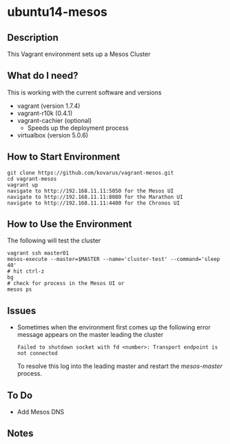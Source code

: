 # ubuntu14-mesos

## Description
This Vagrant environment sets up a Mesos Cluster

## What do I need?
This is working with the current software and versions
 - vagrant (version 1.7.4)
 - vagrant-r10k (0.4.1)
 - vagrant-cachier (optional)
   - Speeds up the deployment process
 - virtualbox (version 5.0.6)

## How to Start Environment
```
git clone https://github.com/kovarus/vagrant-mesos.git
cd vagrant-mesos
vagrant up
navigate to http://192.168.11.11:5050 for the Mesos UI
navigate to http://192.168.11.11:8080 for the Marathon UI
navigate to http://192.168.11.11:4400 for the Chronos UI
```

## How to Use the Environment
The following will test the cluster
```
vagrant ssh master01
mesos-execute --master=$MASTER --name='cluster-test' --command='sleep 40'
# hit ctrl-z
bg
# check for process in the Mesos UI or
mesos ps
```

## Issues
 - Sometimes when the environment first comes up the following error message appears on
   the master leading the cluster
   ```
   Failed to shutdown socket with fd <number>: Transport endpoint is not connected
   ```
   To resolve this log into the leading master and restart the _mesos-master_
   process.
   
## To Do
 - Add Mesos DNS

## Notes
